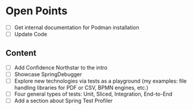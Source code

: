 # Open Points

- [ ] Get internal documentation for Podman installation
- [ ] Update Code

## Content

- [ ] Add Confidence Northstar to the intro
- [ ] Showcase SpringDebugger
- [ ] Explore new technologies via tests as a playground (my examples: file handling libraries for PDF or CSV, BPMN engines, etc.)
- [ ] Four general types of tests: Unit, Sliced, Integration, End-to-End
- [ ] Add a section about Spring Test Profiler
